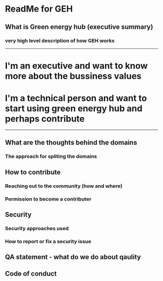 # ReadMe for GEH

## What is Green energy hub (executive summary)
### very high level description of how GEH works
---
# I'm an executive and want to know more about the bussiness values
# I'm a technical person and want to start using green energy hub and perhaps contribute
---




## What are the thoughts behind the domains 
### The approach for spliting the domains

## How to contribute
### Reaching out to the community (how and where)
###	Permission to become a contributer

## Security
### Security approaches used
### How to report or fix a security issue

## QA statement - what do we do about qaulity

## Code of conduct
